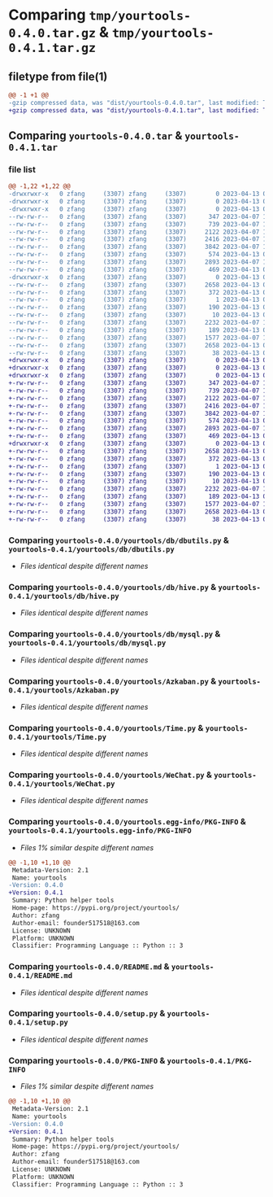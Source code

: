 # Comparing `tmp/yourtools-0.4.0.tar.gz` & `tmp/yourtools-0.4.1.tar.gz`

## filetype from file(1)

```diff
@@ -1 +1 @@
-gzip compressed data, was "dist/yourtools-0.4.0.tar", last modified: Thu Apr 13 08:49:04 2023, max compression
+gzip compressed data, was "dist/yourtools-0.4.1.tar", last modified: Thu Apr 13 08:53:49 2023, max compression
```

## Comparing `yourtools-0.4.0.tar` & `yourtools-0.4.1.tar`

### file list

```diff
@@ -1,22 +1,22 @@
-drwxrwxr-x   0 zfang     (3307) zfang     (3307)        0 2023-04-13 08:49:04.000000 yourtools-0.4.0/
-drwxrwxr-x   0 zfang     (3307) zfang     (3307)        0 2023-04-13 08:49:04.000000 yourtools-0.4.0/yourtools/
-drwxrwxr-x   0 zfang     (3307) zfang     (3307)        0 2023-04-13 08:49:04.000000 yourtools-0.4.0/yourtools/db/
--rw-rw-r--   0 zfang     (3307) zfang     (3307)      347 2023-04-07 10:28:09.000000 yourtools-0.4.0/yourtools/db/__init__.py
--rw-rw-r--   0 zfang     (3307) zfang     (3307)      739 2023-04-07 10:28:09.000000 yourtools-0.4.0/yourtools/db/dbutils.py
--rw-rw-r--   0 zfang     (3307) zfang     (3307)     2122 2023-04-07 10:28:09.000000 yourtools-0.4.0/yourtools/db/hive.py
--rw-rw-r--   0 zfang     (3307) zfang     (3307)     2416 2023-04-07 10:28:09.000000 yourtools-0.4.0/yourtools/db/mysql.py
--rw-rw-r--   0 zfang     (3307) zfang     (3307)     3842 2023-04-07 10:28:09.000000 yourtools-0.4.0/yourtools/Azkaban.py
--rw-rw-r--   0 zfang     (3307) zfang     (3307)      574 2023-04-13 07:52:20.000000 yourtools-0.4.0/yourtools/Time.py
--rw-rw-r--   0 zfang     (3307) zfang     (3307)     2893 2023-04-07 10:28:09.000000 yourtools-0.4.0/yourtools/WeChat.py
--rw-rw-r--   0 zfang     (3307) zfang     (3307)      469 2023-04-13 08:48:52.000000 yourtools-0.4.0/yourtools/__init__.py
-drwxrwxr-x   0 zfang     (3307) zfang     (3307)        0 2023-04-13 08:49:04.000000 yourtools-0.4.0/yourtools.egg-info/
--rw-rw-r--   0 zfang     (3307) zfang     (3307)     2658 2023-04-13 08:49:04.000000 yourtools-0.4.0/yourtools.egg-info/PKG-INFO
--rw-rw-r--   0 zfang     (3307) zfang     (3307)      372 2023-04-13 08:49:04.000000 yourtools-0.4.0/yourtools.egg-info/SOURCES.txt
--rw-rw-r--   0 zfang     (3307) zfang     (3307)        1 2023-04-13 08:49:04.000000 yourtools-0.4.0/yourtools.egg-info/dependency_links.txt
--rw-rw-r--   0 zfang     (3307) zfang     (3307)      190 2023-04-13 08:49:04.000000 yourtools-0.4.0/yourtools.egg-info/requires.txt
--rw-rw-r--   0 zfang     (3307) zfang     (3307)       10 2023-04-13 08:49:04.000000 yourtools-0.4.0/yourtools.egg-info/top_level.txt
--rw-rw-r--   0 zfang     (3307) zfang     (3307)     2232 2023-04-07 10:28:09.000000 yourtools-0.4.0/README.md
--rw-rw-r--   0 zfang     (3307) zfang     (3307)      189 2023-04-13 08:31:32.000000 yourtools-0.4.0/requirements.txt
--rw-rw-r--   0 zfang     (3307) zfang     (3307)     1577 2023-04-07 10:28:09.000000 yourtools-0.4.0/setup.py
--rw-rw-r--   0 zfang     (3307) zfang     (3307)     2658 2023-04-13 08:49:04.000000 yourtools-0.4.0/PKG-INFO
--rw-rw-r--   0 zfang     (3307) zfang     (3307)       38 2023-04-13 08:49:04.000000 yourtools-0.4.0/setup.cfg
+drwxrwxr-x   0 zfang     (3307) zfang     (3307)        0 2023-04-13 08:53:49.000000 yourtools-0.4.1/
+drwxrwxr-x   0 zfang     (3307) zfang     (3307)        0 2023-04-13 08:53:49.000000 yourtools-0.4.1/yourtools/
+drwxrwxr-x   0 zfang     (3307) zfang     (3307)        0 2023-04-13 08:53:49.000000 yourtools-0.4.1/yourtools/db/
+-rw-rw-r--   0 zfang     (3307) zfang     (3307)      347 2023-04-07 10:28:09.000000 yourtools-0.4.1/yourtools/db/__init__.py
+-rw-rw-r--   0 zfang     (3307) zfang     (3307)      739 2023-04-07 10:28:09.000000 yourtools-0.4.1/yourtools/db/dbutils.py
+-rw-rw-r--   0 zfang     (3307) zfang     (3307)     2122 2023-04-07 10:28:09.000000 yourtools-0.4.1/yourtools/db/hive.py
+-rw-rw-r--   0 zfang     (3307) zfang     (3307)     2416 2023-04-07 10:28:09.000000 yourtools-0.4.1/yourtools/db/mysql.py
+-rw-rw-r--   0 zfang     (3307) zfang     (3307)     3842 2023-04-07 10:28:09.000000 yourtools-0.4.1/yourtools/Azkaban.py
+-rw-rw-r--   0 zfang     (3307) zfang     (3307)      574 2023-04-13 07:52:20.000000 yourtools-0.4.1/yourtools/Time.py
+-rw-rw-r--   0 zfang     (3307) zfang     (3307)     2893 2023-04-07 10:28:09.000000 yourtools-0.4.1/yourtools/WeChat.py
+-rw-rw-r--   0 zfang     (3307) zfang     (3307)      469 2023-04-13 08:48:52.000000 yourtools-0.4.1/yourtools/__init__.py
+drwxrwxr-x   0 zfang     (3307) zfang     (3307)        0 2023-04-13 08:53:49.000000 yourtools-0.4.1/yourtools.egg-info/
+-rw-rw-r--   0 zfang     (3307) zfang     (3307)     2658 2023-04-13 08:53:49.000000 yourtools-0.4.1/yourtools.egg-info/PKG-INFO
+-rw-rw-r--   0 zfang     (3307) zfang     (3307)      372 2023-04-13 08:53:49.000000 yourtools-0.4.1/yourtools.egg-info/SOURCES.txt
+-rw-rw-r--   0 zfang     (3307) zfang     (3307)        1 2023-04-13 08:53:49.000000 yourtools-0.4.1/yourtools.egg-info/dependency_links.txt
+-rw-rw-r--   0 zfang     (3307) zfang     (3307)      190 2023-04-13 08:53:49.000000 yourtools-0.4.1/yourtools.egg-info/requires.txt
+-rw-rw-r--   0 zfang     (3307) zfang     (3307)       10 2023-04-13 08:53:49.000000 yourtools-0.4.1/yourtools.egg-info/top_level.txt
+-rw-rw-r--   0 zfang     (3307) zfang     (3307)     2232 2023-04-07 10:28:09.000000 yourtools-0.4.1/README.md
+-rw-rw-r--   0 zfang     (3307) zfang     (3307)      189 2023-04-13 08:31:32.000000 yourtools-0.4.1/requirements.txt
+-rw-rw-r--   0 zfang     (3307) zfang     (3307)     1577 2023-04-07 10:28:09.000000 yourtools-0.4.1/setup.py
+-rw-rw-r--   0 zfang     (3307) zfang     (3307)     2658 2023-04-13 08:53:49.000000 yourtools-0.4.1/PKG-INFO
+-rw-rw-r--   0 zfang     (3307) zfang     (3307)       38 2023-04-13 08:53:49.000000 yourtools-0.4.1/setup.cfg
```

### Comparing `yourtools-0.4.0/yourtools/db/dbutils.py` & `yourtools-0.4.1/yourtools/db/dbutils.py`

 * *Files identical despite different names*

### Comparing `yourtools-0.4.0/yourtools/db/hive.py` & `yourtools-0.4.1/yourtools/db/hive.py`

 * *Files identical despite different names*

### Comparing `yourtools-0.4.0/yourtools/db/mysql.py` & `yourtools-0.4.1/yourtools/db/mysql.py`

 * *Files identical despite different names*

### Comparing `yourtools-0.4.0/yourtools/Azkaban.py` & `yourtools-0.4.1/yourtools/Azkaban.py`

 * *Files identical despite different names*

### Comparing `yourtools-0.4.0/yourtools/Time.py` & `yourtools-0.4.1/yourtools/Time.py`

 * *Files identical despite different names*

### Comparing `yourtools-0.4.0/yourtools/WeChat.py` & `yourtools-0.4.1/yourtools/WeChat.py`

 * *Files identical despite different names*

### Comparing `yourtools-0.4.0/yourtools.egg-info/PKG-INFO` & `yourtools-0.4.1/yourtools.egg-info/PKG-INFO`

 * *Files 1% similar despite different names*

```diff
@@ -1,10 +1,10 @@
 Metadata-Version: 2.1
 Name: yourtools
-Version: 0.4.0
+Version: 0.4.1
 Summary: Python helper tools
 Home-page: https://pypi.org/project/yourtools/
 Author: zfang
 Author-email: founder517518@163.com
 License: UNKNOWN
 Platform: UNKNOWN
 Classifier: Programming Language :: Python :: 3
```

### Comparing `yourtools-0.4.0/README.md` & `yourtools-0.4.1/README.md`

 * *Files identical despite different names*

### Comparing `yourtools-0.4.0/setup.py` & `yourtools-0.4.1/setup.py`

 * *Files identical despite different names*

### Comparing `yourtools-0.4.0/PKG-INFO` & `yourtools-0.4.1/PKG-INFO`

 * *Files 1% similar despite different names*

```diff
@@ -1,10 +1,10 @@
 Metadata-Version: 2.1
 Name: yourtools
-Version: 0.4.0
+Version: 0.4.1
 Summary: Python helper tools
 Home-page: https://pypi.org/project/yourtools/
 Author: zfang
 Author-email: founder517518@163.com
 License: UNKNOWN
 Platform: UNKNOWN
 Classifier: Programming Language :: Python :: 3
```

